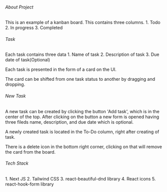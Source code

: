 
 <h6>About Project</h6>
 This is an example of a kanban board. 
 This contains three columns.
  1. Todo
  2. In progress
  3. Completed

<h6>Task </h6>
Each task contains three data
  1. Name of task
  2. Description of task
  3. Due date of task(Optional)

Each task is presented in the form of a card on the UI.

The card can be shifted from one task status to another by dragging and dropping.

<h6>New Task</h6>
A new task can be created by clicking the button 'Add task', which is in the center of the top. After clicking on the button a new form is opened having three fileds name, description, and due date which is optional.

A newly created task is located in the To-Do column, right after creating of task.

There is a delete icon in the bottom right corner, clicking on that will remove the card from the board.

<h6>Tech Stack</h6>
1. Next JS
2. Tailwind CSS
3. react-beautiful-dnd library
4. React icons
5. react-hook-form library

